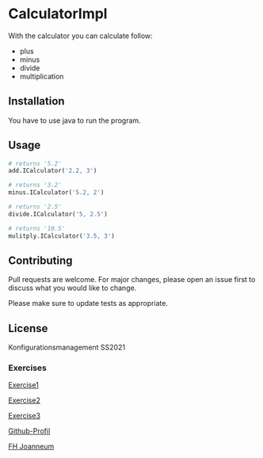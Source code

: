 # CalculatorImpl

With the calculator you can calculate follow: 

* plus
* minus
* divide
* multiplication

## Installation

You have to use java to run the program.

## Usage

```python
# returns '5.2'
add.ICalculator('2.2, 3')

# returns '3.2'
minus.ICalculator('5.2, 2')

# returns '2.5'
divide.ICalculator('5, 2.5')

# returns '10.5'
mulitply.ICalculator('3.5, 3')
```

## Contributing
Pull requests are welcome. For major changes, please open an issue first to discuss what you would like to change.

Please make sure to update tests as appropriate.

## License
Konfigurationsmanagement SS2021

### Exercises

[Exercise1](exercise1.md)

[Exercise2](exercise2.md)

[Exercise3](exercise3.md)

[Github-Profil](https://github.com/ntascha)

[FH Joanneum](https://www.fh-joanneum.at)